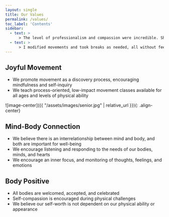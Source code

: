 ```yaml
---
layout: single
title: Our Values
permalink: /values/
toc_label: 'Contents'
sidebar:
  - text: > 
      > The level of professionalism and compassion were incredible. She was easy to follow, offered modifications, and was extremely encouraging to two post partum moms who have put their fitness on the back burner lately. **-- Jenn**
  - text: > 
      > I modified movements and took breaks as needed, all without feeling bad about it! Can’t wait to do more of Ashley’s classes!! **-- Christine** 
---
```

## Joyful Movement
- We promote movement as a discovery process, encouraging mindfulness and self-inquiry
- We teach process-oriented, low-impact movement classes available for all ages and levels of physical ability

![image-center]({{ "/assets/images/senior.jpg" | relative_url }}){: .align-center}

## Mind-Body Connection
- We believe there is an interrelationship between mind and body, and both are important for well-being
- We encourage listening and responding to the needs of our bodies, minds, and hearts
- We encourage an inner focus, and monitoring of thoughts, feelings, and emotions

## Body Positive
- All bodies are welcomed, accepted, and celebrated
- Self-compassion is encouraged during physical challenges
- We believe our self-worth is not dependent on our physical ability or appearance
